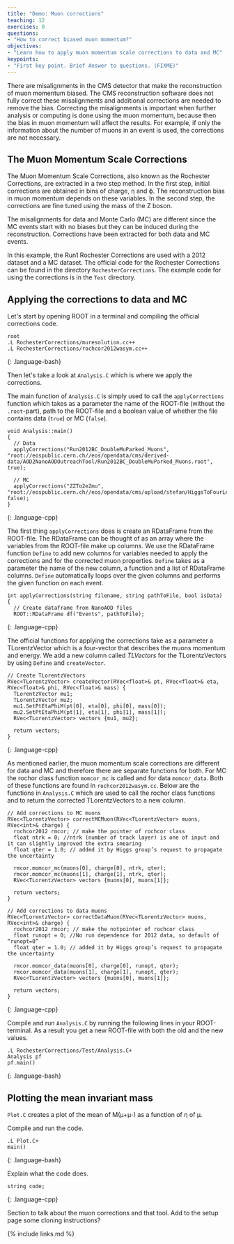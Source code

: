 ```yaml
---
title: "Demo: Muon corrections"
teaching: 12
exercises: 0
questions:
- "How to correct biased muon momentum?"
objectives:
- "Learn how to apply muon momentum scale corrections to data and MC"
keypoints:
- "First key point. Brief Answer to questions. (FIXME)"
---
```

There are misalignments in the CMS detector that make the reconstruction of muon momentum biased. The CMS reconstruction software does not fully correct these misalignments and additional corrections are needed to remove the bias. Correcting the misalignments is important when further analysis or computing is done using the muon momentum, because then the bias in muon momentum will affect the results. For example, if only the information about the number of muons in an event is used, the corrections are not necessary.

## The Muon Momentum Scale Corrections

The Muon Momentum Scale Corrections, also known as the Rochester Corrections, are extracted in a two step method. In the first step, initial corrections are obtained in bins of charge, η and ϕ. The reconstruction bias in muon momentum depends on these variables. In the second step, the corrections are fine tuned using the mass of the Z boson.

The misalignments for data and Monte Carlo (MC) are different since the MC events start with no biases but they can be induced during the reconstruction. Corrections have been extracted for both data and MC events.

In this example, the Run1 Rochester Corrections are used with a 2012 dataset and a MC dataset. The official code for the Rochester Corrections can be found in the directory `RochesterCorrections`. The example code for using the corrections is in the `Test` directory.

## Applying the corrections to data and MC

Let's start by opening ROOT in a terminal and compiling the official corrections code.

~~~
root
.L RochesterCorrections/muresolution.cc++
.L RochesterCorrections/rochcor2012wasym.cc++
~~~
{: .language-bash}

Then let's take a look at `Analysis.C` which is where we apply the corrections. 

The main function of `Analysis.C` is simply used to call the `applyCorrections` function which takes as a parameter the name of the ROOT-file (without the `.root`-part), path to the ROOT-file and a boolean value of whether the file contains data (`true`) or MC (`false`).

~~~
void Analysis::main()
{
  // Data
  applyCorrections("Run2012BC_DoubleMuParked_Muons", "root://eospublic.cern.ch//eos/opendata/cms/derived-data/AOD2NanoAODOutreachTool/Run2012BC_DoubleMuParked_Muons.root", true);

  // MC
  applyCorrections("ZZTo2e2mu", "root://eospublic.cern.ch//eos/opendata/cms/upload/stefan/HiggsToFourLeptonsNanoAODOutreachAnalysis/ZZTo2e2mu.root", false);
}
~~~
{: .language-cpp}

The first thing `applyCorrections` does is create an RDataFrame from the ROOT-file. The RDataFrame can be thought of as an array where the variables from the ROOT-file make up columns. We use the RDataFrame function `Define` to add new columns for variables needed to apply the corrections and for the corrected muon properties. `Define` takes as a parameter the name of the new column, a function and a list of RDataFrame columns. `Define` automatically loops over the given columns and performs the given function on each event.

~~~
int applyCorrections(string filename, string pathToFile, bool isData) {
  // Create dataframe from NanoAOD files
  ROOT::RDataFrame df("Events", pathToFile);
~~~
{: .language-cpp}

The official functions for applying the corrections take as a parameter a TLorentzVector which is a four-vector that describes the muons momentum and energy. We add a new column called *TLVectors* for the TLorentzVectors by using `Define` and `createVector`.

~~~
// Create TLorentzVectors
RVec<TLorentzVector> createVector(RVec<float>& pt, RVec<float>& eta, RVec<float>& phi, RVec<float>& mass) {
  TLorentzVector mu1;
  TLorentzVector mu2;
  mu1.SetPtEtaPhiM(pt[0], eta[0], phi[0], mass[0]);
  mu2.SetPtEtaPhiM(pt[1], eta[1], phi[1], mass[1]);
  RVec<TLorentzVector> vectors {mu1, mu2};

  return vectors;
}
~~~
{: .language-cpp}

As mentioned earlier, the muon momentum scale corrections are different for data and MC and therefore there are separate functions for both. For MC the rochor class function `momcor_mc` is called and for data `momcor_data`. Both of these functions are found in `rochcor2012wasym.cc`. Below are the functions in `Analysis.C` which are used to call the rochor class functions and to return the corrected TLorentzVectors to a new column.

~~~
// Add corrections to MC muons
RVec<TLorentzVector> correctMCMuon(RVec<TLorentzVector> muons, RVec<int>& charge) {
  rochcor2012 rmcor; // make the pointer of rochcor class
  float ntrk = 0; //ntrk (number of track layer) is one of input and it can slightly improved the extra smearing
  float qter = 1.0; // added it by Higgs group’s request to propagate the uncertainty

  rmcor.momcor_mc(muons[0], charge[0], ntrk, qter);
  rmcor.momcor_mc(muons[1], charge[1], ntrk, qter);
  RVec<TLorentzVector> vectors {muons[0], muons[1]};

  return vectors;
}

// Add corrections to data muons
RVec<TLorentzVector> correctDataMuon(RVec<TLorentzVector> muons, RVec<int>& charge) {
  rochcor2012 rmcor; // make the notpointer of rochcor class
  float runopt = 0; //No run dependence for 2012 data, so default of “runopt=0”
  float qter = 1.0; // added it by Higgs group’s request to propagate the uncertainty

  rmcor.momcor_data(muons[0], charge[0], runopt, qter);
  rmcor.momcor_data(muons[1], charge[1], runopt, qter);
  RVec<TLorentzVector> vectors {muons[0], muons[1]};

  return vectors;
}
~~~
{: .language-cpp}

Compile and run `Analysis.C` by running the following lines in your ROOT-terminal. As a result you get a new ROOT-file with both the old and the new values.

~~~
.L RochesterCorrections/Test/Analysis.C+
Analysis pf
pf.main()
~~~
{: .language-bash}

## Plotting the mean invariant mass

`Plot.C` creates a plot of the mean of M(µ+µ-) as a function of η of µ.

Compile and run the code.

~~~
.L Plot.C+
main()
~~~
{: .language-bash}

Explain what the code does.

~~~
string code;
~~~
{: .language-cpp}

Section to talk about the muon corrections and that tool. Add to the setup page some cloning instructions?

{% include links.md %}
